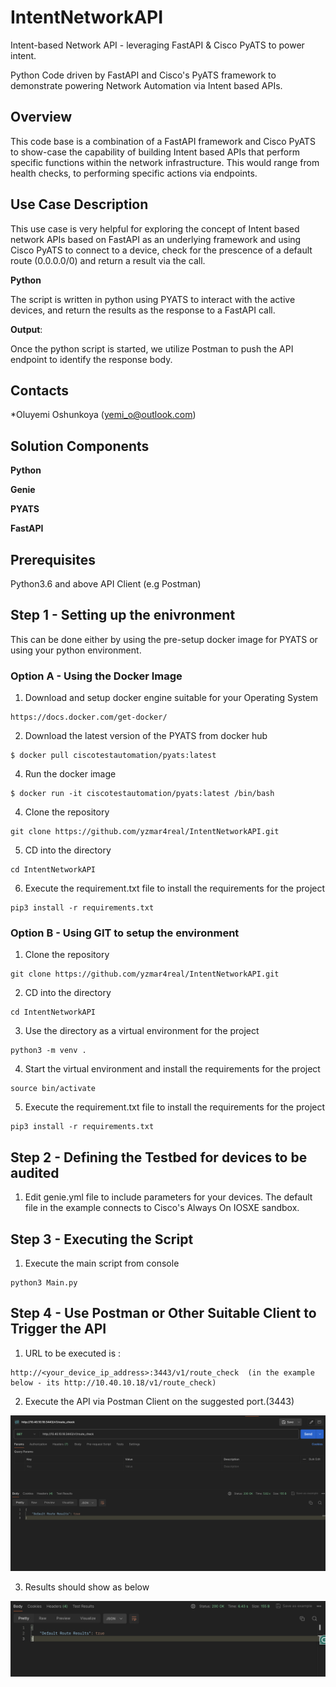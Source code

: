 # IntentNetworkAPI
Intent-based Network API - leveraging FastAPI &amp; Cisco PyATS to power intent.

Python Code driven by FastAPI and Cisco's PyATS framework to demonstrate powering Network Automation via Intent based APIs.

## Overview

This code base is a combination of a FastAPI framework and Cisco PyATS to show-case the capability of building Intent based APIs that perform specific functions within the network infrastructure. This would range from health checks, to performing specific actions via endpoints. 

## Use Case Description

This use case is very helpful for exploring the concept of Intent based network APIs based on FastAPI as an underlying framework and using Cisco PyATS to connect to a device, check for the prescence of a default route (0.0.0.0/0) and return a result via the call.   

**Python**

The script is written in python using PYATS to interact with the active devices, and return the results as the response to a FastAPI call.  

**Output**: 

Once the python script is started, we utilize Postman to push the API endpoint to identify the response body.

## Contacts
*Oluyemi Oshunkoya (yemi_o@outlook.com)

## Solution Components
**Python**

**Genie**

**PYATS**

**FastAPI**

## Prerequisites 

Python3.6 and above
API Client (e.g Postman)

## Step 1 - Setting up the enivronment
This can be done either by using the pre-setup docker image for PYATS or using your python environment. 

### Option A - Using the Docker Image 

1. Download and setup docker engine suitable for your Operating System 

```
https://docs.docker.com/get-docker/
```

2. Download the latest version of the PYATS from docker hub
   
```
$ docker pull ciscotestautomation/pyats:latest
```

4. Run the docker image 

```
$ docker run -it ciscotestautomation/pyats:latest /bin/bash
```

4. Clone the repository

```
git clone https://github.com/yzmar4real/IntentNetworkAPI.git
```


5. CD into the directory 

```
cd IntentNetworkAPI
```

6. Execute the requirement.txt file to install the requirements for the project

```
pip3 install -r requirements.txt
```

### Option B - Using GIT to setup the environment

1. Clone the repository

```
git clone https://github.com/yzmar4real/IntentNetworkAPI.git
```

2. CD into the directory 

```
cd IntentNetworkAPI
```

3. Use the directory as a virtual environment for the project

```
python3 -m venv . 
```

4. Start the virtual environment and install the requirements for the project

```
source bin/activate
```

5. Execute the requirement.txt file to install the requirements for the project

```
pip3 install -r requirements.txt
```

## Step 2 - Defining the Testbed for devices to be audited

1. Edit genie.yml file to include parameters for your devices. The default file in the example connects to Cisco's Always On IOSXE sandbox. 

## Step 3 - Executing the Script 

1. Execute the main script from console

```
python3 Main.py
```

## Step 4 - Use Postman or Other Suitable Client to Trigger the API

1. URL to be executed is :

```
http://<your_device_ip_address>:3443/v1/route_check  (in the example below - its http://10.40.10.18/v1/route_check)
```

2. Execute the API via Postman Client on the suggested port.(3443)

![SampleOutcomes001](SnapShot001.png)

3. Results should show as below

![SampleOutcomes001](SnapShot002.png)
